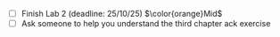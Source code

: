 - [ ] Finish Lab 2 (deadline: 25/10/25) $\color{orange}Mid$
- [ ] Ask someone to help you understand the third chapter ack exercise
<!--
- [x] Write Chapter 3 notes $\color{red}HIGH$
- [x] Finish [[Report Lab 1 HTTP & DNS|lab 1]]:
	- [x] Ex 1
	- [x] Ex 2
	- [x] Ex 3
	- [x] Ex 1 extra
	- [x] Add the extra, export pdf and upload it before friday
-->

